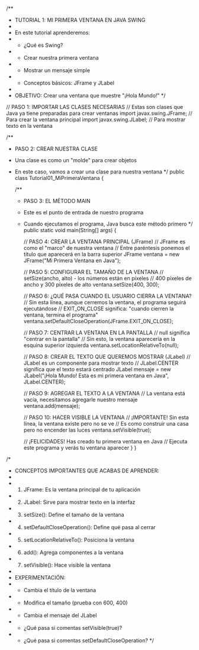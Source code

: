 /**
 * TUTORIAL 1: MI PRIMERA VENTANA EN JAVA SWING
 * 
 * En este tutorial aprenderemos:
 * - ¿Qué es Swing?
 * - Crear nuestra primera ventana
 * - Mostrar un mensaje simple
 * - Conceptos básicos: JFrame y JLabel
 * 
 * OBJETIVO: Crear una ventana que muestre "¡Hola Mundo!"
 */

// PASO 1: IMPORTAR LAS CLASES NECESARIAS
// Estas son clases que Java ya tiene preparadas para crear ventanas
import javax.swing.JFrame;    // Para crear la ventana principal
import javax.swing.JLabel;    // Para mostrar texto en la ventana

/**
 * PASO 2: CREAR NUESTRA CLASE
 * Una clase es como un "molde" para crear objetos
 * En este caso, vamos a crear una clase para nuestra ventana
 */
public class Tutorial01_MiPrimeraVentana {
    
    /**
     * PASO 3: EL MÉTODO MAIN
     * Este es el punto de entrada de nuestro programa
     * Cuando ejecutamos el programa, Java busca este método primero
     */
    public static void main(String[] args) {
        
        // PASO 4: CREAR LA VENTANA PRINCIPAL (JFrame)
        // JFrame es como el "marco" de nuestra ventana
        // Entre paréntesis ponemos el título que aparecerá en la barra superior
        JFrame ventana = new JFrame("Mi Primera Ventana en Java");
        
        // PASO 5: CONFIGURAR EL TAMAÑO DE LA VENTANA
        // setSize(ancho, alto) - los números están en píxeles
        // 400 píxeles de ancho y 300 píxeles de alto
        ventana.setSize(400, 300);
        
        // PASO 6: ¿QUÉ PASA CUANDO EL USUARIO CIERRA LA VENTANA?
        // Sin esta línea, aunque cerremos la ventana, el programa seguirá ejecutándose
        // EXIT_ON_CLOSE significa: "cuando cierren la ventana, termina el programa"
        ventana.setDefaultCloseOperation(JFrame.EXIT_ON_CLOSE);
        
        // PASO 7: CENTRAR LA VENTANA EN LA PANTALLA
        // null significa "centrar en la pantalla"
        // Sin esto, la ventana aparecería en la esquina superior izquierda
        ventana.setLocationRelativeTo(null);
        
        // PASO 8: CREAR EL TEXTO QUE QUEREMOS MOSTRAR (JLabel)
        // JLabel es un componente para mostrar texto
        // JLabel.CENTER significa que el texto estará centrado
        JLabel mensaje = new JLabel("¡Hola Mundo! Esta es mi primera ventana en Java", JLabel.CENTER);
        
        // PASO 9: AGREGAR EL TEXTO A LA VENTANA
        // La ventana está vacía, necesitamos agregarle nuestro mensaje
        ventana.add(mensaje);
        
        // PASO 10: HACER VISIBLE LA VENTANA
        // ¡IMPORTANTE! Sin esta línea, la ventana existe pero no se ve
        // Es como construir una casa pero no encender las luces
        ventana.setVisible(true);
        
        // ¡FELICIDADES! Has creado tu primera ventana en Java
        // Ejecuta este programa y verás tu ventana aparecer
    }
}

/*
 * CONCEPTOS IMPORTANTES QUE ACABAS DE APRENDER:
 * 
 * 1. JFrame: Es la ventana principal de tu aplicación
 * 2. JLabel: Sirve para mostrar texto en la interfaz
 * 3. setSize(): Define el tamaño de la ventana
 * 4. setDefaultCloseOperation(): Define qué pasa al cerrar
 * 5. setLocationRelativeTo(): Posiciona la ventana
 * 6. add(): Agrega componentes a la ventana
 * 7. setVisible(): Hace visible la ventana
 * 
 * EXPERIMENTACIÓN:
 * - Cambia el título de la ventana
 * - Modifica el tamaño (prueba con 600, 400)
 * - Cambia el mensaje del JLabel
 * - ¿Qué pasa si comentas setVisible(true)?
 * - ¿Qué pasa si comentas setDefaultCloseOperation?
 */